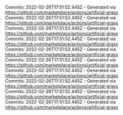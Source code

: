 Commits: 2022-02-26T17:51:52.445Z - Generated via https://github.com/marketplace/actions/artificial-grass
<br>
Commits: 2022-02-26T17:51:52.445Z - Generated via https://github.com/marketplace/actions/artificial-grass
<br>
Commits: 2022-02-26T17:51:52.445Z - Generated via https://github.com/marketplace/actions/artificial-grass
<br>
Commits: 2022-02-26T17:51:52.445Z - Generated via https://github.com/marketplace/actions/artificial-grass
<br>
Commits: 2022-02-26T17:51:52.445Z - Generated via https://github.com/marketplace/actions/artificial-grass
<br>
Commits: 2022-02-26T17:51:52.445Z - Generated via https://github.com/marketplace/actions/artificial-grass
<br>
Commits: 2022-02-26T17:51:52.445Z - Generated via https://github.com/marketplace/actions/artificial-grass
<br>
Commits: 2022-02-26T17:51:52.445Z - Generated via https://github.com/marketplace/actions/artificial-grass
<br>
Commits: 2022-02-26T17:51:52.445Z - Generated via https://github.com/marketplace/actions/artificial-grass
<br>
Commits: 2022-02-26T17:51:52.445Z - Generated via https://github.com/marketplace/actions/artificial-grass
<br>

